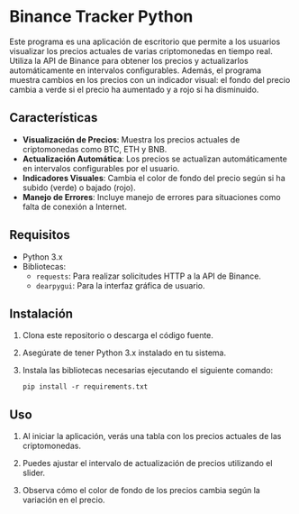 # Binance Tracker Python

Este programa es una aplicación de escritorio que permite a los usuarios visualizar los precios actuales de varias criptomonedas en tiempo real. Utiliza la API de Binance para obtener los precios y actualizarlos automáticamente en intervalos configurables. Además, el programa muestra cambios en los precios con un indicador visual: el fondo del precio cambia a verde si el precio ha aumentado y a rojo si ha disminuido.

## Características

- **Visualización de Precios**: Muestra los precios actuales de criptomonedas como BTC, ETH y BNB.
- **Actualización Automática**: Los precios se actualizan automáticamente en intervalos configurables por el usuario.
- **Indicadores Visuales**: Cambia el color de fondo del precio según si ha subido (verde) o bajado (rojo).
- **Manejo de Errores**: Incluye manejo de errores para situaciones como falta de conexión a Internet.

## Requisitos

- Python 3.x
- Bibliotecas:
  - `requests`: Para realizar solicitudes HTTP a la API de Binance.
  - `dearpygui`: Para la interfaz gráfica de usuario.

## Instalación

1. Clona este repositorio o descarga el código fuente.
2. Asegúrate de tener Python 3.x instalado en tu sistema.
3. Instala las bibliotecas necesarias ejecutando el siguiente comando:

   ```
   pip install -r requirements.txt
   ```

## Uso

1. Al iniciar la aplicación, verás una tabla con los precios actuales de las criptomonedas.
2. Puedes ajustar el intervalo de actualización de precios utilizando el slider.

4. Observa cómo el color de fondo de los precios cambia según la variación en el precio.
